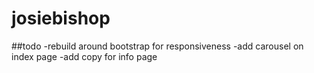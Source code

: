# josiebishop

##todo
-rebuild around bootstrap for responsiveness
-add carousel on index page
-add copy for info page